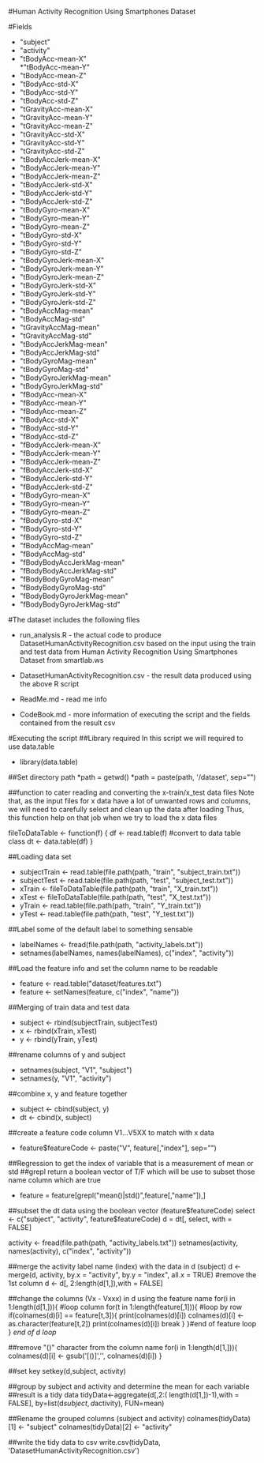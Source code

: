 #Human Activity Recognition Using Smartphones Dataset

#Fields
* "subject"                   
* "activity"                 
* "tBodyAcc-mean-X"           
*"tBodyAcc-mean-Y"          
* "tBodyAcc-mean-Z"           
* "tBodyAcc-std-X"           
* "tBodyAcc-std-Y"            
* "tBodyAcc-std-Z"           
* "tGravityAcc-mean-X"        
* "tGravityAcc-mean-Y"       
* "tGravityAcc-mean-Z"        
* "tGravityAcc-std-X"        
* "tGravityAcc-std-Y"         
* "tGravityAcc-std-Z"        
* "tBodyAccJerk-mean-X"       
* "tBodyAccJerk-mean-Y"      
* "tBodyAccJerk-mean-Z"       
* "tBodyAccJerk-std-X"       
* "tBodyAccJerk-std-Y"        
* "tBodyAccJerk-std-Z"       
* "tBodyGyro-mean-X"          
* "tBodyGyro-mean-Y"         
* "tBodyGyro-mean-Z"          
* "tBodyGyro-std-X"          
* "tBodyGyro-std-Y"           
* "tBodyGyro-std-Z"          
* "tBodyGyroJerk-mean-X"      
* "tBodyGyroJerk-mean-Y"     
* "tBodyGyroJerk-mean-Z"      
* "tBodyGyroJerk-std-X"      
* "tBodyGyroJerk-std-Y"       
* "tBodyGyroJerk-std-Z"      
* "tBodyAccMag-mean"          
* "tBodyAccMag-std"          
* "tGravityAccMag-mean"       
* "tGravityAccMag-std"       
* "tBodyAccJerkMag-mean"      
* "tBodyAccJerkMag-std"      
* "tBodyGyroMag-mean"         
* "tBodyGyroMag-std"         
* "tBodyGyroJerkMag-mean"     
* "tBodyGyroJerkMag-std"     
* "fBodyAcc-mean-X"           
* "fBodyAcc-mean-Y"          
* "fBodyAcc-mean-Z"           
* "fBodyAcc-std-X"           
* "fBodyAcc-std-Y"            
* "fBodyAcc-std-Z"           
* "fBodyAccJerk-mean-X"       
* "fBodyAccJerk-mean-Y"      
* "fBodyAccJerk-mean-Z"       
* "fBodyAccJerk-std-X"       
* "fBodyAccJerk-std-Y"        
* "fBodyAccJerk-std-Z"       
* "fBodyGyro-mean-X"          
* "fBodyGyro-mean-Y"         
* "fBodyGyro-mean-Z"          
* "fBodyGyro-std-X"          
* "fBodyGyro-std-Y"           
* "fBodyGyro-std-Z"          
* "fBodyAccMag-mean"          
* "fBodyAccMag-std"          
* "fBodyBodyAccJerkMag-mean"  
* "fBodyBodyAccJerkMag-std"  
* "fBodyBodyGyroMag-mean"     
* "fBodyBodyGyroMag-std"     
* "fBodyBodyGyroJerkMag-mean" 
* "fBodyBodyGyroJerkMag-std"


#The dataset includes the following files
* run_analysis.R - the actual code to produce DatasetHumanActivityRecognition.csv based on the input using the train and test data from Human Activity Recognition Using Smartphones Dataset from smartlab.ws

* DatasetHumanActivityRecognition.csv - the result data produced using the above R script

* ReadMe.md - read me info

* CodeBook.md - more information of executing the script and the fields contained from the result csv


#Executing the script
##Library required
In this script we will required to use data.table
* library(data.table)

##Set directory path
*path = getwd()
*path = paste(path, '/dataset', sep="")

##function to cater reading and converting the x-train/x_test data files
Note that, as the input files for x data have a lot of unwanted rows and columns, we will need to carefully select and clean up the data after loading
Thus, this function help on that job when we try to load the x data files

fileToDataTable <- function(f) {
    df <- read.table(f)
    #convert to data table class
    dt <- data.table(df)
}

##Loading data set
* subjectTrain <- read.table(file.path(path, "train", "subject_train.txt"))
* subjectTest <- read.table(file.path(path, "test", "subject_test.txt"))
* xTrain <- fileToDataTable(file.path(path, "train", "X_train.txt"))
* xTest <- fileToDataTable(file.path(path, "test", "X_test.txt"))
* yTrain <- read.table(file.path(path, "train", "Y_train.txt"))
* yTest <- read.table(file.path(path, "test", "Y_test.txt"))

##Label some of the default label to something sensable
* labelNames <- fread(file.path(path, "activity_labels.txt"))
* setnames(labelNames, names(labelNames), c("index", "activity"))

##Load the feature info and set the column name to be readable
* feature <- read.table("dataset/features.txt")
* feature <- setNames(feature, c("index", "name"))

##Merging of train data and test data
* subject <- rbind(subjectTrain, subjectTest)
* x <- rbind(xTrain, xTest)
* y <- rbind(yTrain, yTest)

##rename columns of y and subject 
* setnames(subject, "V1", "subject")
* setnames(y, "V1", "activity")

##combine x, y and feature together
* subject <- cbind(subject, y)
* dt <- cbind(x, subject)

##create a feature code column V1...V5XX to match with x data
* feature$featureCode <-  paste("V", feature[,"index"], sep="")

##Regression to get the index of variable that is a measurement of mean or std
##grepl return a boolean vector of T/F which will be use to subset those name column which are true
* feature = feature[grepl("mean()|std()",feature[,"name"]),]


##subset the dt data using the boolean vector (feature$featureCode)
select <- c("subject", "activity", feature$featureCode)
d = dt[, select, with = FALSE]

activity <- fread(file.path(path, "activity_labels.txt"))
setnames(activity, names(activity), c("index", "activity"))


##merge the activity label name (index) with the data in d (subject)
d <- merge(d, activity, by.x = "activity", by.y = "index", all.x = TRUE)
#remove the 1st column 
d <- d[, 2:length(d[1,]),with = FALSE]


##change the columns (Vx - Vxxx) in d using the feature name
for(i in 1:length(d[1,])){ #loop column
    for(t in 1:length(feature[,1])){ #loop by row
        if(colnames(d)[i] == feature[t,3]){
            print(colnames(d)[i])
            colnames(d)[i] <- as.character(feature[t,2])
            print(colnames(d)[i])
            break
        }
    }#end of feature loop
} *end of d loop*

##remove "()" character from the column name
for(i in 1:length(d[1,])){
    colnames(d)[i] <- gsub('[()]','', colnames(d)[i])
}

##set key
setkey(d,subject, activity)

##group by subject and activity and determine the mean for each variable
##result is a tidy data
tidyData<-aggregate(d[,2:( length(d[1,])-1),with = FALSE], by=list(d$subject,d$activity), FUN=mean)

##Rename the grouped columns (subject and activity)
colnames(tidyData)[1] <- "subject"
colnames(tidyData)[2] <- "activity"

##write the tidy data to csv
write.csv(tidyData, 'DatasetHumanActivityRecognition.csv')






